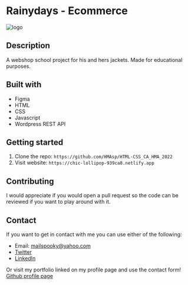# Rainydays - Ecommerce

![logo](images/Logodiamond.png)

## Description

A webshop school project for his and hers jackets. Made for educational purposes.

## Built with

- Figma
- HTML
- CSS
- Javascript
- Wordpress REST API

## Getting started

1. Clone the repo: `https://github.com/HMAsp/HTML-CSS_CA_HMA_2022`
2. Visit website: `https://chic-lollipop-939ca8.netlify.app`

## Contributing

I would appreciate if you would open a pull request so the code can be reviewed if you want to play around with it.

## Contact

If you want to get in contact with me you can use either of the following:
* Email: mailspooky@yahoo.com
* [Twitter](https://twitter.com/HansMarAnd)
* [LinkedIn](https://www.linkedin.com/in/hma1982/)

Or visit my portfolio linked on my profile page and use the contact form!
[Github profile page](https://github.com/HMAsp)
